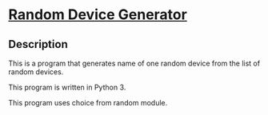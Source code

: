 # [Random Device Generator](https://github.com/sthsuyash/Python_mini_projects/blob/main/Random_device_generator/devices.py)

## Description

This is a program that generates name of one random device from the list of random devices.

This program is written in Python 3.

This program uses choice from random module.
